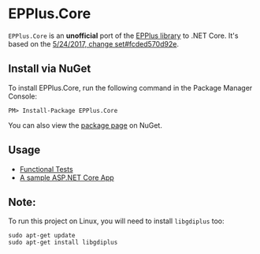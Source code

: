 EPPlus.Core
===========
`EPPlus.Core` is an **unofficial** port of the [EPPlus library](http://epplus.codeplex.com) to .NET Core. 
It's based on the [5/24/2017, change set#fcded570d92e](http://epplus.codeplex.com/SourceControl/list/changesets).


Install via NuGet
-----------------
To install EPPlus.Core, run the following command in the Package Manager Console:

```
PM> Install-Package EPPlus.Core
```

You can also view the [package page](http://www.nuget.org/packages/EPPlus.Core/) on NuGet.


Usage
------
- [Functional Tests](/src/EPPlus.Core.FunctionalTests)
- [A sample ASP.NET Core App](/src/EPPlus.Core.SampleWebApp)


Note:
-----------------
To run this project on Linux, you will need to install `libgdiplus` too:
```
sudo apt-get update
sudo apt-get install libgdiplus
```
